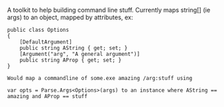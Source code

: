 A toolkit to help building command line stuff.
Currently  maps string[] (ie args) to an object, mapped by attributes, ex:

	public class Options
    {
        [DefaultArgument]
        public string AString { get; set; }
        [Argument("arg", "A general argument")]
        public string AProp { get; set; }
    }
	
	Would map a commandline of some.exe amazing /arg:stuff using 
	
	var opts = Parse.Args<Options>(args) to an instance where AString == amazing and AProp == stuff 